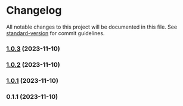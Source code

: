 # Changelog

All notable changes to this project will be documented in this file. See [standard-version](https://github.com/conventional-changelog/standard-version) for commit guidelines.

### [1.0.3](https://github.com/future-research/color-palette/compare/v1.0.2...v1.0.3) (2023-11-10)

### [1.0.2](https://github.com/future-research/color-palette/compare/v1.0.1...v1.0.2) (2023-11-10)

### [1.0.1](https://github.com/future-research/color-palette/compare/v0.1.1...v1.0.1) (2023-11-10)

### 0.1.1 (2023-11-10)
